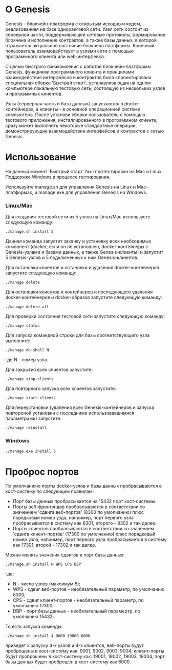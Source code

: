 О Genesis
=======

Genesis - блокчейн-платформа с открытым исходным кодом, реализованная на базе одноранговой сети. Узел сети состоит из серверной части, поддерживающей сетевые протоколы, формирование блокчена и исполнение контрактов, а также базы данных, в которой отражается актуальное состояние блокчена платформы.  Конечный пользователь взаимодействует в узлами сети с помощью программного  клиента или web-интерфейса.

С целью быстрого ознакомления с работой блокчейн-платформы Genesis, функциями программного клиента и принципами взаимодействия интерфейсов и контрактов была спроектирована специальная сборка 'Быстрай старт', устанавливающая на одном компьютере локальную тестовую сеть, состоящую из нескольких узлов и программных клиентов.

Узлы (серверная часть и база данных) запускаются в docker-контейнерах, а клиенты - в основной операционной системе компьютера. После установи сборки пользователь с помощью тестового приложения, инсталлированного в программном клиенте, сразу может выполнить некоторые стандартные операции, демонстрирующие взаимодействие интерфейсов и контрактов с сетью Genesis.

Использование
=============

На данный момент 'Быстрый старт' был протестирован на Mac и Linux.
Поддержка Windows в процессе тестирования.

Используйте manage.sh для управления Genesis на Linux и Mac-платформах, и manage.exe для управления Genesis на Windows.

### Linux/Mac

Для создания тестовой сети из 5 узлов на Linux/Mac используете следующую команду:  

```shell
./manage.sh install 5
```

Данная команда запустит закачку и установку всех необходимых компонент (docker, если он не установлен, docker-контейнеры с Genesis-узлами и базами данных, а также Genesis-клиенты) и запустит 5 Genesis-узлов и 5 подключенных к ним Genesis-клиентов.

Для остановки клиентов и остановки и удаления docker-контейнеров запустите следующую команду:

```shell
./manage delete
```

Для остановки клиентов и контейнеров и последующего удаления docker-контейнеров и docker-образов запустите следующую команду:

```shell
./manage delete-all
```

Для проверки состояния тестовой сети запустите следующую команду:

```shell
./manage status
```

Для запуска командной строки для базы соответствующего узла выполните:

```shell
./manage db-shell N
```

где N - номер узла.

Для закрытия всех клиентов запустите: 

```shell
./manage stop-clients
```
Для повторного запуска всех клиентов запустите:

```shell
./manage start-clients
```

Для переустановки (удаления всех Genesis-контейнеров и запуска повтороной установки с последними использовавшимися параметрами) запустите:

```shell
./manage reinstall
``` 

### Windows

```shell
./manage.exe install 5
```

Проброс портов
==============

По умолчанияю порты docker-узлов и базы данных пробрасываются в хост-систему по следующим правилам:

* Порт базы данных пробрасывается на 15432 порт хост-системы.
* Порты веб-фронтэндов пробрасываются в соответствии со значением 'сдвига веб-портов' (8300 по умолчанию) плюс порядковый номер узда, например, порт первого узла пробрасывается в систему как 8301, второго - 8302 и так далее.
* Порты клиентов пробрасываются в соответствии со значением 'сдвига клиент-портов' (17300 по умолчанию) плюс порядковый номер узла, например, порт первого узла пробрасывается в систему как 17301, второй - 17302 и так далее.

Можно менять значения сдвигов и порт базы данных:

```shell
./manage.sh install N WPS CPS DBP
```

где:

* N - число узлов (максимум 5);
* WPS - сдвиг веб-портов - необязательный параметр, по умолчанию 8300;
* CPS - сдвиг клиент-портов - необязательный параметр, по умолчанию 17300;
* DBP - порт базы данных - необязательный парамертр, по умолчанию 15432;

То есть запуска коменды:

```shell
./manage.sh install 4 9000 19000 6000
```

приведет к запуску 4-х узлов и 4-х клиентов, веб-порты будут проброшены в хост-систему как: 9001, 9002, 9003, 9004, клиент-порты будут проброшены в хост-систему как: 19001, 19002, 19003, 19004, порт базы данных будет проброшен в хост-систему как 6000.


